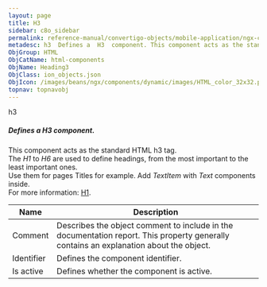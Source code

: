```yaml
---
layout: page
title: H3
sidebar: c8o_sidebar
permalink: reference-manual/convertigo-objects/mobile-application/ngx-components/html-components/h3/
metadesc: h3  Defines a  H3  component. This component acts as the standard HTML h3 tag. The  H1  to  H6  are used to define headings, from the most important t
ObjGroup: HTML
ObjCatName: html-components
ObjName: Heading3
ObjClass: ion_objects.json
ObjIcon: /images/beans/ngx/components/dynamic/images/HTML_color_32x32.png
topnav: topnavobj
---
```

h3<br/>

##### Defines a <i>H3</i> component.<br/>
This component acts as the standard HTML h3 tag.<br/>
The <i>H1</i> to <i>H6</i> are used to define headings, from the most important to the least important ones.<br/>
Use them for pages Titles for example. Add <i>TextItem</i> with <i>Text</i> components inside.<br/>
 For more information: <a href='https://www.w3schools.com/tags/tag_hn.asp'>H1</a>.

Name | Description 
--- | ---
Comment | Describes the object comment to include in the documentation report.  This property generally contains an explanation about the object. 
Identifier | Defines the component identifier.  
Is active | Defines whether the component is active. 

